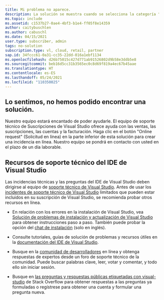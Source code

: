 ```yaml
---
title: Mi problema no aparece.
description: La solución se muestra cuando se selecciona la categoría "No se enumeró el problema" o no se encuentra ninguna solución
ms.topic: include
ms.assetid: c1537b27-0ae4-4bf3-b1e4-ff05f8e14359
author: caitybuschlen
ms.author: cabuschl
ms.date: 04/15/2021
user.type: subscriber, admin
tags: no-solution
subscription.type: vl, cloud, retail, partner
sap.id: 34fccc61-0a31-cc35-22dd-016a1ebf1134
ms.openlocfilehash: d26b75015c427d771ab91526802d9b58e3ddb5e8
ms.sourcegitcommit: beb16d5cc31b3565ec0c8d69f819a4ec67b45aae
ms.translationtype: HT
ms.contentlocale: es-ES
ms.lasthandoff: 05/24/2021
ms.locfileid: "110350025"
---
```

## <a name="sorry-we-couldnt-find-a-solution-for-you"></a>Lo sentimos, no hemos podido encontrar una solución. 

Nuestro equipo estará encantado de poder ayudarle. El equipo de soporte técnico de Suscripciones de Visual Studio ofrece ayuda con las ventas, las suscripciones, las cuentas y la facturación. Haga clic en el botón "Online request" (Solicitud en línea) en la parte inferior de esta solución para crear una incidencia en línea. Nuestro equipo se pondrá en contacto con usted en el plazo de un día laborable. 

## <a name="visual-studio-ide-technical-support-resources"></a>Recursos de soporte técnico del IDE de Visual Studio  

Las incidencias técnicas y las preguntas del IDE de Visual Studio deben dirigirse al equipo de [soporte técnico de Visual Studio](https://visualstudio.microsoft.com/vs/support/). Antes de usar los [incidentes de soporte técnico de Visual Studio](https://docs.microsoft.com/visualstudio/subscriptions/vs-tech-support) limitados que pueden estar incluidos en su suscripción de Visual Studio, se recomienda probar otros recursos en línea.

- En relación con los errores en la instalación de Visual Studio, vea [Solución de problemas de instalación y actualización de Visual Studio](https://docs.microsoft.com/visualstudio/install/troubleshooting-installation-issues) para obtener instrucciones paso a paso. También puede probar la opción del [chat de instalación](https://visualstudio.microsoft.com/vs/support/#talktous) (solo en inglés).

- Consulte tutoriales, guías de solución de problemas y recursos útiles en la [documentación del IDE de Visual Studio](https://docs.microsoft.com/visualstudio/ide/). 

- Busque en la [comunidad de desarrolladores](https://developercommunity.visualstudio.com/) en línea y obtenga respuestas de expertos desde un foro de soporte técnico de la comunidad. Puede buscar palabras clave, leer, votar y comentar, y todo ello sin iniciar sesión.  

- Busque en [las preguntas y respuestas públicas etiquetadas con visual-studio](https://stackoverflow.com/questions/tagged/visual-studio?tab=Newest) de Stack Overflow para obtener respuestas a las preguntas ya formuladas o regístrese para obtener una cuenta y formular una pregunta nueva.  



